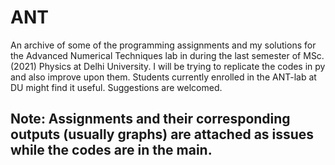 # ANT
An archive of some of the programming assignments and my solutions for the Advanced Numerical Techniques lab in during the last semester of MSc. (2021) Physics at Delhi University. I will be trying to replicate the codes in py and also improve upon them. Students currently enrolled in the ANT-lab at DU might find it useful. Suggestions are welcomed. 
## Note: Assignments and their corresponding outputs (usually graphs) are attached as issues while the codes are in the main.
